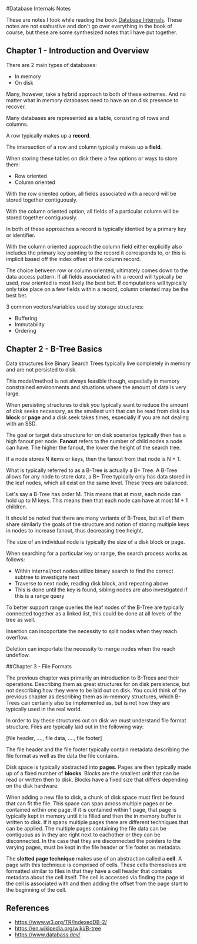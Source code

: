 #Database Internals Notes

These are notes I took while reading the book [Database Internals](https://www.databass.dev/). These notes are not exahustive and don't go over everything in the book of course, but these are some synthesized notes that I have put together.

## Chapter 1 - Introduction and Overview

There are 2 main types of databases:

- In memory
- On disk

Many, however, take a hybrid approach to both of these extremes. And no matter what in memory databases need to have an on disk presence to recover.

Many databases are represented as a table, consisting of rows and columns.

A row typically makes up a **record**.

The intersection of a row and column typically makes up a **field**.

When storing these tables on disk there a few options or ways to store them:

- Row oriented
- Column oriented

With the row oriented option, all fields associated with a record will be stored together contiguously.

With the column oriented option, all fields of a particular column will be stored together contiguously.

In both of these approaches a record is typically identied by a primary key or identifier.

With the column oriented approach the column field either explicitly also includes the primary key pointing to the record it corresponds to, or this is implicit based off the index offset of the column record.

The choice between row or column oriented, ultimately comes down to the data access pattern. If all fields associated with a record will typically be used, row oriented is most likely the best bet. If computations will typically only take place on a few fields within a record, column oriented may be the best bet.

3 common vectors/variables used by storage structures:

- Buffering
- Immutability
- Ordering

## Chapter 2 - B-Tree Basics

Data structures like Binary Search Trees typically live completely in memory and are not persisted to disk.

This model/method is not always feasible though, especially in memory constrained environments and situations where the amount of data is very large.

When persisting structures to disk you typically want to reduce the amount of disk seeks necessary, as the smallest unit that can be read from disk is a **block** or **page** and a disk seek takes times, especially if you are not dealing with an SSD.

The goal or target data structure for on disk scenarios typically then has a high fanout per node. **Fanout** refers to the number of child nodes a node can have. The higher the fanout, the lower the height of the search tree.

If a node stores N items or keys, then the fanout from that node is N + 1.

What is typically referred to as a B-Tree is actually a B+ Tree. A B-Tree allows for any node to store data, a B+ Tree typically only has data stored in the leaf nodes, which all exist on the same level. These trees are balanced.

Let's say a B-Tree has order M. This means that at most, each node can hold up to M keys. This means then that each node can have at most M + 1 children.

It should be noted that there are many variants of B-Trees, but all of them share similarly the goals of the structure and notion of storing multiple keys in nodes to increase fanout, thus decreasing tree height.

The size of an individual node is typically the size of a disk block or page.

When searching for a particular key or range, the search process works as follows:

- Within internal/root nodes utilize binary search to find the correct subtree to investigate next
- Traverse to next node, reading disk block, and repeating above
- This is done until the key is found, sibling nodes are also investigated if this is a range query

To better support range queries the leaf nodes of the B-Tree are typically connected together as a linked list, this could be done at all levels of the tree as well.

Insertion can incoportate the necessity to split nodes when they reach overflow.

Deletion can incportate the necessity to merge nodes when the reach undeflow.

##Chapter 3 - File Formats

The previous chapter was primarily an introduction to B-Trees and their operations. Describing them as great structures for on disk persistence, but not describing how they were to be laid out on disk. You could think of the previous chapter as describing them as in-memory structures, which B-Trees can certainly also be implemented as, but is not how they are typically used in the real world.

In order to lay these structures out on disk we must understand file format structure. Files are typically laid out in the following way:

[file header,  ...., file data, ...., file footer]

The file header and the file footer typically contain metadata describing the file format as well as the data the file contains.

Disk space is typically abstracted into **pages**. Pages are then typically made up of a fixed number of **blocks**. Blocks are the smallest unit that can be read or written then to disk. Blocks have a fixed size that differs depending on the disk hardware.

When adding a new file to disk, a chunk of disk space must first be found that can fit the file. This space can span across multiple pages or be contained within one page. If it is contained within 1 page, that page is typically kept in memory until it is filled and then the in memory buffer is written to disk. If it spans multiple pages there are different techniques that can be applied. The multiple pages containing the file data can be contiguous as in they are right next to eachother or they can be disconnected. In the case that they are disconnected the pointers to the varying pages, must be kept in the file header or file footer as metadata.

The **slotted page technique** makes use of an abstraction called a **cell**. A page with this technique is comprised of cells. These cells themselves are formatted similar to files in that they have a cell header that contains metadata about the cell itself. The cell is accessed via finding the page id the cell is associated with and then adding the offset from the page start to the beginning of the cell.

## References

- https://www.w3.org/TR/IndexedDB-2/
- https://en.wikipedia.org/wiki/B-tree
- https://www.databass.dev/

